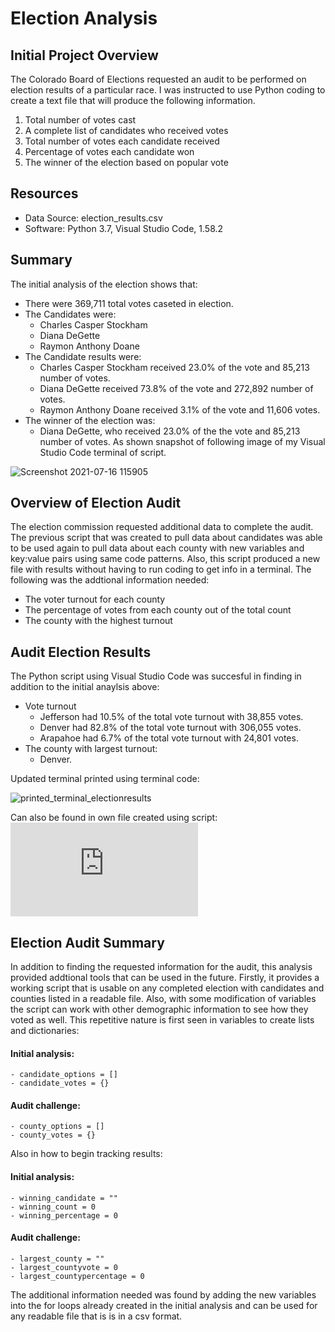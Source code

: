 # Election Analysis

## Initial Project Overview

The Colorado Board of Elections requested an audit to be performed on election results of a particular race. I was instructed to use Python coding to create a text file that will produce the following information. 
1. Total number of votes cast
2. A complete list of candidates who received votes
3. Total number of votes each candidate received
4. Percentage of votes each candidate won
5. The winner of the election based on popular vote

## Resources
- Data Source: election_results.csv
- Software: Python 3.7, Visual Studio Code, 1.58.2

## Summary 
The initial analysis of the election shows that:
- There were 369,711 total votes caseted in election.
- The Candidates were:
    - Charles Casper Stockham
    - Diana DeGette
    - Raymon Anthony Doane
- The Candidate results were:
    - Charles Casper Stockham received 23.0% of the vote and 85,213 number of votes.
    - Diana DeGette received 73.8% of the vote and 272,892 number of votes.
    - Raymon Anthony Doane received 3.1% of the vote and 11,606 votes.
- The winner of the election was:
    - Diana DeGette, who received 23.0% of the the vote and 85,213 number of votes.
 As shown snapshot of following image of my Visual Studio Code terminal of script.

![Screenshot 2021-07-16 115905](https://user-images.githubusercontent.com/86267773/125996215-e7110307-d139-456d-8205-daeb5797d55a.png)

## Overview of Election Audit
The election commission requested additional data to complete the audit. The previous script that was created to pull data about candidates was able to be used again to pull data about each county with new variables and key:value pairs using same code patterns. Also, this script produced a new file with results without having to run coding to get info in a terminal. The following was the addtional information needed:
- The voter turnout for each county
- The percentage of votes from each county out of the total count
- The county with the highest turnout

## Audit Election Results
The Python script using Visual Studio Code was succesful in finding in addition to the initial anaylsis above:
- Vote turnout
    - Jefferson had 10.5% of the total vote turnout with 38,855 votes.
    - Denver had 82.8% of the total vote turnout with 306,055 votes.
    - Arapahoe had 6.7% of the total vote turnout with 24,801 votes. 
- The county with largest turnout:
    - Denver.
    
Updated terminal printed using terminal code:

![printed_terminal_electionresults](https://user-images.githubusercontent.com/86267773/126052354-846273e7-5709-4fd4-9469-76ec95175c1b.png)

Can also be found in own file created using script:
![election_results.txt](https://github.com/LauraHaq/Election_Analysis/files/6835487/election_results.txt)

## Election Audit Summary
In addition to finding the requested information for the audit, this analysis provided addtional tools that can be used in the future. Firstly, it provides a working script that is usable on any completed election with candidates and counties listed in a readable file. Also, with some modification of variables the script can work with other demographic information to see how they voted as well. This repetitive nature is first seen in variables to create lists and dictionaries:
#### Initial analysis:
    - candidate_options = []
    - candidate_votes = {}
#### Audit challenge:
    - county_options = []
    - county_votes = {}
Also in how to begin tracking results:
#### Initial analysis:
    - winning_candidate = ""
    - winning_count = 0
    - winning_percentage = 0

#### Audit challenge:
    - largest_county = ""
    - largest_countyvote = 0
    - largest_countypercentage = 0

The additional information needed was found by adding the new variables into the for loops already created in the initial analysis and can be used for any readable file that is is in a csv format.
